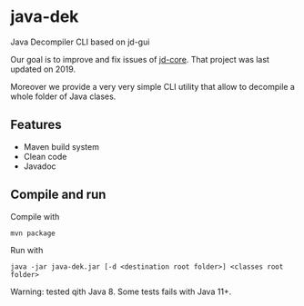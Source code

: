# java-dek
Java Decompiler CLI based on jd-gui

Our goal is to improve and fix issues of [jd-core](https://github.com/java-decompiler/jd-core). That project was last updated on 2019.

Moreover we provide a very very simple CLI utility that allow to decompile a whole folder of Java clases.

## Features

* Maven build system
* Clean code
* Javadoc

## Compile and run

Compile with

    mvn package

Run with

    java -jar java-dek.jar [-d <destination root folder>] <classes root folder>

Warning: tested qith Java 8. Some tests fails with Java 11+.

